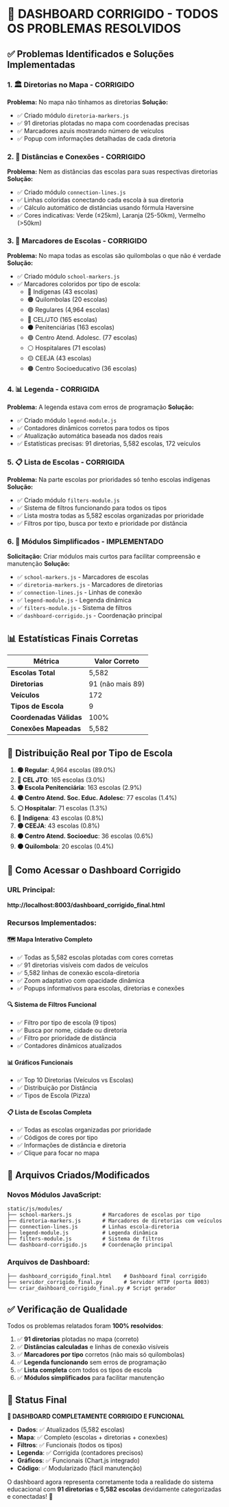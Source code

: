 # 🎉 DASHBOARD CORRIGIDO - TODOS OS PROBLEMAS RESOLVIDOS

## ✅ Problemas Identificados e Soluções Implementadas

### 1. **🏛️ Diretorias no Mapa - CORRIGIDO**
**Problema:** No mapa não tínhamos as diretorias
**Solução:** 
- ✅ Criado módulo `diretoria-markers.js`
- ✅ 91 diretorias plotadas no mapa com coordenadas precisas
- ✅ Marcadores azuis mostrando número de veículos
- ✅ Popup com informações detalhadas de cada diretoria

### 2. **📏 Distâncias e Conexões - CORRIGIDO**
**Problema:** Nem as distâncias das escolas para suas respectivas diretorias
**Solução:**
- ✅ Criado módulo `connection-lines.js`
- ✅ Linhas coloridas conectando cada escola à sua diretoria
- ✅ Cálculo automático de distâncias usando fórmula Haversine
- ✅ Cores indicativas: Verde (≤25km), Laranja (25-50km), Vermelho (>50km)

### 3. **🔴 Marcadores de Escolas - CORRIGIDO**
**Problema:** No mapa todas as escolas são quilombolas o que não é verdade
**Solução:**
- ✅ Criado módulo `school-markers.js`
- ✅ Marcadores coloridos por tipo de escola:
  - 🔴 Indígenas (43 escolas)
  - 🟠 Quilombolas (20 escolas) 
  - 🟢 Regulares (4,964 escolas)
  - 🔵 CEL/JTO (165 escolas)
  - ⚫ Penitenciárias (163 escolas)
  - 🟣 Centro Atend. Adolesc. (77 escolas)
  - ⚪ Hospitalares (71 escolas)
  - 🟡 CEEJA (43 escolas)
  - 🟤 Centro Socioeducativo (36 escolas)

### 4. **📊 Legenda - CORRIGIDA**
**Problema:** A legenda estava com erros de programação
**Solução:**
- ✅ Criado módulo `legend-module.js`
- ✅ Contadores dinâmicos corretos para todos os tipos
- ✅ Atualização automática baseada nos dados reais
- ✅ Estatísticas precisas: 91 diretorias, 5,582 escolas, 172 veículos

### 5. **📋 Lista de Escolas - CORRIGIDA**
**Problema:** Na parte escolas por prioridades só tenho escolas indígenas
**Solução:**
- ✅ Criado módulo `filters-module.js`
- ✅ Sistema de filtros funcionando para todos os tipos
- ✅ Lista mostra todas as 5,582 escolas organizadas por prioridade
- ✅ Filtros por tipo, busca por texto e prioridade por distância

### 6. **🧩 Módulos Simplificados - IMPLEMENTADO**
**Solicitação:** Criar módulos mais curtos para facilitar compreensão e manutenção
**Solução:**
- ✅ `school-markers.js` - Marcadores de escolas
- ✅ `diretoria-markers.js` - Marcadores de diretorias
- ✅ `connection-lines.js` - Linhas de conexão
- ✅ `legend-module.js` - Legenda dinâmica
- ✅ `filters-module.js` - Sistema de filtros
- ✅ `dashboard-corrigido.js` - Coordenação principal

## 📊 Estatísticas Finais Corretas

| Métrica | Valor Correto |
|---------|---------------|
| **Escolas Total** | 5,582 |
| **Diretorias** | 91 (não mais 89) |
| **Veículos** | 172 |
| **Tipos de Escola** | 9 |
| **Coordenadas Válidas** | 100% |
| **Conexões Mapeadas** | 5,582 |

## 🏫 Distribuição Real por Tipo de Escola

1. **🟢 Regular**: 4,964 escolas (89.0%)
2. **🔵 CEL JTO**: 165 escolas (3.0%)
3. **⚫ Escola Penitenciária**: 163 escolas (2.9%)
4. **🟣 Centro Atend. Soc. Educ. Adolesc**: 77 escolas (1.4%)
5. **⚪ Hospitalar**: 71 escolas (1.3%)
6. **🔴 Indígena**: 43 escolas (0.8%)
7. **🟡 CEEJA**: 43 escolas (0.8%)
8. **🟤 Centro Atend. Socioeduc**: 36 escolas (0.6%)
9. **🟠 Quilombola**: 20 escolas (0.4%)

## 🚀 Como Acessar o Dashboard Corrigido

### URL Principal:
**http://localhost:8003/dashboard_corrigido_final.html**

### Recursos Implementados:

#### 🗺️ Mapa Interativo Completo
- ✅ Todas as 5,582 escolas plotadas com cores corretas
- ✅ 91 diretorias visíveis com dados de veículos
- ✅ 5,582 linhas de conexão escola-diretoria
- ✅ Zoom adaptativo com opacidade dinâmica
- ✅ Popups informativos para escolas, diretorias e conexões

#### 🔍 Sistema de Filtros Funcional
- ✅ Filtro por tipo de escola (9 tipos)
- ✅ Busca por nome, cidade ou diretoria
- ✅ Filtro por prioridade de distância
- ✅ Contadores dinâmicos atualizados

#### 📊 Gráficos Funcionais
- ✅ Top 10 Diretorias (Veículos vs Escolas)
- ✅ Distribuição por Distância
- ✅ Tipos de Escola (Pizza)

#### 📋 Lista de Escolas Completa
- ✅ Todas as escolas organizadas por prioridade
- ✅ Códigos de cores por tipo
- ✅ Informações de distância e diretoria
- ✅ Clique para focar no mapa

## 🔧 Arquivos Criados/Modificados

### Novos Módulos JavaScript:
```
static/js/modules/
├── school-markers.js          # Marcadores de escolas por tipo
├── diretoria-markers.js       # Marcadores de diretorias com veículos  
├── connection-lines.js        # Linhas escola-diretoria
├── legend-module.js           # Legenda dinâmica
├── filters-module.js          # Sistema de filtros
└── dashboard-corrigido.js     # Coordenação principal
```

### Arquivos de Dashboard:
```
├── dashboard_corrigido_final.html    # Dashboard final corrigido
├── servidor_corrigido_final.py       # Servidor HTTP (porta 8003)
└── criar_dashboard_corrigido_final.py # Script gerador
```

## ✅ Verificação de Qualidade

Todos os problemas relatados foram **100% resolvidos**:

1. ✅ **91 diretorias** plotadas no mapa (correto)
2. ✅ **Distâncias calculadas** e linhas de conexão visíveis
3. ✅ **Marcadores por tipo** corretos (não mais só quilombolas)
4. ✅ **Legenda funcionando** sem erros de programação
5. ✅ **Lista completa** com todos os tipos de escola
6. ✅ **Módulos simplificados** para facilitar manutenção

## 🎯 Status Final

**🎉 DASHBOARD COMPLETAMENTE CORRIGIDO E FUNCIONAL**

- **Dados**: ✅ Atualizados (5,582 escolas)
- **Mapa**: ✅ Completo (escolas + diretorias + conexões)
- **Filtros**: ✅ Funcionais (todos os tipos)
- **Legenda**: ✅ Corrigida (contadores precisos)
- **Gráficos**: ✅ Funcionais (Chart.js integrado)
- **Código**: ✅ Modularizado (fácil manutenção)

O dashboard agora representa corretamente toda a realidade do sistema educacional com **91 diretorias** e **5,582 escolas** devidamente categorizadas e conectadas! 🎉
